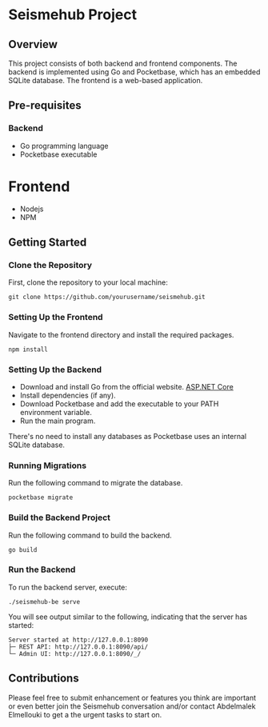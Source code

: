 # Seismehub Project

## Overview
This project consists of both backend and frontend components. The backend is implemented using Go and Pocketbase, which has an embedded SQLite database. The frontend is a web-based application.

## Pre-requisites

### Backend
- Go programming language
- Pocketbase executable
# Frontend
- Nodejs
- NPM

## Getting Started

### Clone the Repository
First, clone the repository to your local machine:

````
git clone https://github.com/yourusername/seismehub.git
````

### Setting Up the Frontend
Navigate to the frontend directory and install the required packages.

````
npm install
````

### Setting Up the Backend

- Download and install Go from the official website. [ASP.NET Core](https://github.com/aspnet/Home)
- Install dependencies (if any).
- Download Pocketbase and add the executable to your PATH environment variable.
- Run the main program.

There's no need to install any databases as Pocketbase uses an internal SQLite database.

### Running Migrations
Run the following command to migrate the database.

````
pocketbase migrate
````

### Build the Backend Project
Run the following command to build the backend.

````
go build
````

### Run the Backend
To run the backend server, execute:

````
./seismehub-be serve
````

You will see output similar to the following, indicating that the server has started:

````
Server started at http://127.0.0.1:8090
├─ REST API: http://127.0.0.1:8090/api/
└─ Admin UI: http://127.0.0.1:8090/_/
````

## Contributions
Please feel free to submit enhancement or features you think are important or even better join the Seismehub conversation and/or contact Abdelmalek Elmellouki to get a the urgent tasks to start on.